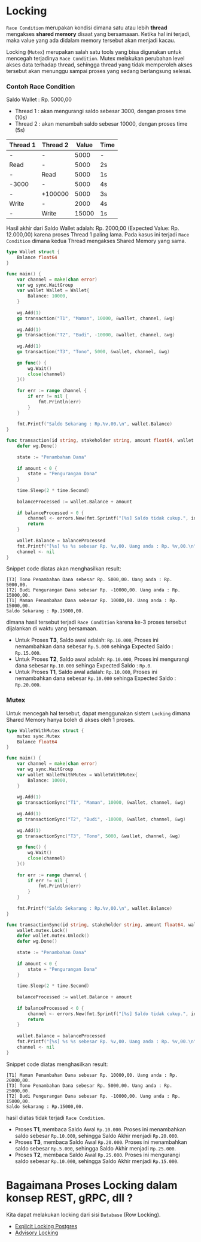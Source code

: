 # Locking
`Race Condition` merupakan kondisi dimana satu atau lebih **thread** mengakses **shared memory** disaat yang bersamaaan. Ketika hal ini terjadi, maka value yang ada didalam memory tersebut akan menjadi kacau.

Locking (`Mutex`) merupakan salah satu tools yang bisa digunakan untuk mencegah terjadinya `Race Condition`. Mutex melakukan perubahan level akses data terhadap thread, sehingga thread yang tidak memperoleh akses tersebut akan menunggu sampai proses yang sedang berlangsung selesai.

### Contoh Race Condition
Saldo Wallet : Rp. 5000,00

- Thread 1 : akan mengurangi saldo sebesar 3000, dengan proses time (10s)
- Thread 2 : akan menambah saldo sebesar 10000, dengan proses time (5s)

| Thread 1 | Thread 2 | Value | Time |
| ------------- | ------------- | ------------- | ------------- |
| -  | -  | 5000  | -  |
| Read  | -  | 5000  | 2s  |
| -  | Read  | 5000  | 1s  |
| -3000  | -  | 5000  | 4s  |
| -  | +100000  | 5000  | 3s  |
| Write  | -  | 2000  | 4s  |
| -  | Write  | 15000  | 1s  |
Hasil akhir dari Saldo Wallet adalah: Rp. 2000,00 (Expected Value: Rp. 12.000,00) karena proses  Thread 1 paling lama.
Pada kasus ini terjadi `Race Condition` dimana kedua Thread mengakses Shared Memory yang sama.

```go
type Wallet struct {
    Balance float64
}

func main() {
    var channel = make(chan error)
    var wg sync.WaitGroup
    var wallet Wallet = Wallet{
        Balance: 10000,
    }
    
    wg.Add(1)
    go transaction("T1", "Maman", 10000, &wallet, channel, &wg)
    
    wg.Add(1)
    go transaction("T2", "Budi", -10000, &wallet, channel, &wg)
    
    wg.Add(1)
    go transaction("T3", "Tono", 5000, &wallet, channel, &wg)
    
    go func() {
        wg.Wait()
        close(channel)
    }()
    
    for err := range channel {
        if err != nil {
            fmt.Println(err)
        }
    }
    
    fmt.Printf("Saldo Sekarang : Rp.%v,00.\n", wallet.Balance)
}

func transaction(id string, stakeholder string, amount float64, wallet *Wallet, channel chan<- error, wg *sync.WaitGroup) {
    defer wg.Done()
    
    state := "Penambahan Dana"
    
    if amount < 0 {
        state = "Pengurangan Dana"
    }
    
    time.Sleep(2 * time.Second)
    
    balanceProcessed := wallet.Balance + amount
    
    if balanceProcessed < 0 {
        channel <- errors.New(fmt.Sprintf("[%s] Saldo tidak cukup.", id))
        return
    }
    
    wallet.Balance = balanceProcessed
    fmt.Printf("[%s] %s %s sebesar Rp. %v,00. Uang anda : Rp. %v,00.\n", id, stakeholder, state, amount, wallet.Balance)
    channel <- nil
}
```
Snippet code diatas akan menghasilkan result:
```text
[T3] Tono Penambahan Dana sebesar Rp. 5000,00. Uang anda : Rp. 5000,00.
[T2] Budi Pengurangan Dana sebesar Rp. -10000,00. Uang anda : Rp. 15000,00.
[T1] Maman Penambahan Dana sebesar Rp. 10000,00. Uang anda : Rp. 15000,00.
Saldo Sekarang : Rp.15000,00.
```
dimana hasil tersebut terjadi `Race Condition` karena ke-3 proses tersebut dijalankan di waktu yang bersamaan.
- Untuk Proses **T3**, Saldo awal adalah: `Rp.10.000`, Proses ini nemambahkan dana sebesar `Rp.5.000` sehinga Expected Saldo : `Rp.15.000`.
- Untuk Proses **T2**, Saldo awal adalah: `Rp.10.000`, Proses ini mengurangi dana sebesar `Rp.10.000` sehinga Expected Saldo : `Rp.0`.
- Untuk Proses **T1**, Saldo awal adalah: `Rp.10.000`, Proses ini nemambahkan dana sebesar `Rp.10.000` sehinga Expected Saldo : `Rp.20.000`.

### Mutex
Untuk mencegah hal tersebut, dapat menggunakan sistem `Locking` dimana Shared Memory hanya boleh di akses oleh 1 proses.

```go
type WalletWithMutex struct {
    mutex sync.Mutex
    Balance float64
}

func main() {
    var channel = make(chan error)
    var wg sync.WaitGroup
    var wallet WalletWithMutex = WalletWithMutex{
        Balance: 10000,
    }
    
    wg.Add(1)
    go transactionSync("T1", "Maman", 10000, &wallet, channel, &wg)
    
    wg.Add(1)
    go transactionSync("T2", "Budi", -10000, &wallet, channel, &wg)
    
    wg.Add(1)
    go transactionSync("T3", "Tono", 5000, &wallet, channel, &wg)
    
    go func() {
        wg.Wait()
        close(channel)
    }()
    
    for err := range channel {
        if err != nil {
            fmt.Println(err)
        }
    }
    
    fmt.Printf("Saldo Sekarang : Rp.%v,00.\n", wallet.Balance)
}

func transactionSync(id string, stakeholder string, amount float64, wallet *WalletWithMutex, channel chan<- error, wg *sync.WaitGroup) {
    wallet.mutex.Lock()
    defer wallet.mutex.Unlock()
    defer wg.Done()
    
    state := "Penambahan Dana"
    
    if amount < 0 {
        state = "Pengurangan Dana"
    }
    
    time.Sleep(2 * time.Second)
    
    balanceProcessed := wallet.Balance + amount
    
    if balanceProcessed < 0 {
        channel <- errors.New(fmt.Sprintf("[%s] Saldo tidak cukup.", id))
        return
    }
    
    wallet.Balance = balanceProcessed
    fmt.Printf("[%s] %s %s sebesar Rp. %v,00. Uang anda : Rp. %v,00.\n", id, stakeholder, state, amount, wallet.Balance)
    channel <- nil
}
```
Snippet code diatas menghasilkan result:
```text
[T1] Maman Penambahan Dana sebesar Rp. 10000,00. Uang anda : Rp. 20000,00.
[T3] Tono Penambahan Dana sebesar Rp. 5000,00. Uang anda : Rp. 25000,00.
[T2] Budi Pengurangan Dana sebesar Rp. -10000,00. Uang anda : Rp. 15000,00.
Saldo Sekarang : Rp.15000,00.
```
hasil diatas tidak terjadi `Race Condition`.
- Proses **T1**, membaca Saldo Awal `Rp.10.000`. Proses ini menambahkan saldo sebesar `Rp.10.000`, sehingga Saldo Akhir menjadi `Rp.20.000`.
- Proses **T3**, membaca Saldo Awal `Rp.20.000`. Proses ini menambahkan saldo sebesar `Rp.5.000`, sehingga Saldo Akhir menjadi `Rp.25.000`.
- Proses **T2**, membaca Saldo Awal `Rp.25.000`. Proses ini mengurangi saldo sebesar `Rp.10.000`, sehingga Saldo Akhir menjadi `Rp.15.000`.

# Bagaimana Proses Locking dalam konsep REST, gRPC, dll ?
Kita dapat melakukan locking dari sisi `Database` (Row Locking).
- [Explicit Locking Postgres](https://www.postgresql.org/docs/9.4/explicit-locking.html)
- [Advisory Locking](http://shiroyasha.io/advisory-locks-and-how-to-use-them.html)